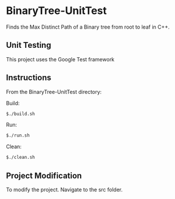 # BinaryTree-UnitTest

Finds the Max Distinct Path of a Binary tree from root to leaf in C++.

## Unit Testing
This project uses the Google Test framework

## Instructions
From the BinaryTree-UnitTest directory:

Build:
```bash
$./build.sh
```
Run:
```bash
$./run.sh
```
Clean:
```bash
$./clean.sh
```
## Project Modification
To modify the project. Navigate to the src folder. 
